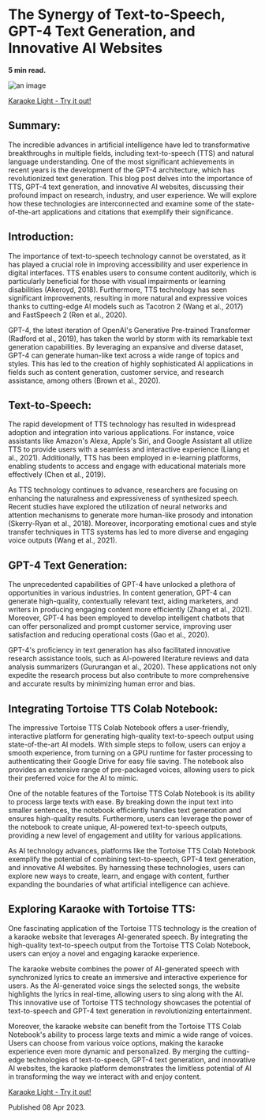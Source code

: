 # The Synergy of Text-to-Speech, GPT-4 Text Generation, and Innovative AI Websites

**5 min read.**

![an image](https://louispaulet.github.io//img/remote/Z2vKn5g-1920w.png)

[Karaoke Light - Try it out!](https://louispaulet.github.io/karaoke_light/)

## Summary: 

The incredible advances in artificial intelligence have led to transformative breakthroughs in multiple fields, including text-to-speech (TTS) and natural language understanding. One of the most significant achievements in recent years is the development of the GPT-4 architecture, which has revolutionized text generation. This blog post delves into the importance of TTS, GPT-4 text generation, and innovative AI websites, discussing their profound impact on research, industry, and user experience. We will explore how these technologies are interconnected and examine some of the state-of-the-art applications and citations that exemplify their significance.

## Introduction: 

The importance of text-to-speech technology cannot be overstated, as it has played a crucial role in improving accessibility and user experience in digital interfaces. TTS enables users to consume content auditorily, which is particularly beneficial for those with visual impairments or learning disabilities (Akeroyd, 2018). Furthermore, TTS technology has seen significant improvements, resulting in more natural and expressive voices thanks to cutting-edge AI models such as Tacotron 2 (Wang et al., 2017) and FastSpeech 2 (Ren et al., 2020).

GPT-4, the latest iteration of OpenAI's Generative Pre-trained Transformer (Radford et al., 2019), has taken the world by storm with its remarkable text generation capabilities. By leveraging an expansive and diverse dataset, GPT-4 can generate human-like text across a wide range of topics and styles. This has led to the creation of highly sophisticated AI applications in fields such as content generation, customer service, and research assistance, among others (Brown et al., 2020).

## Text-to-Speech: 

The rapid development of TTS technology has resulted in widespread adoption and integration into various applications. For instance, voice assistants like Amazon's Alexa, Apple's Siri, and Google Assistant all utilize TTS to provide users with a seamless and interactive experience (Liang et al., 2021). Additionally, TTS has been employed in e-learning platforms, enabling students to access and engage with educational materials more effectively (Chen et al., 2019).

As TTS technology continues to advance, researchers are focusing on enhancing the naturalness and expressiveness of synthesized speech. Recent studies have explored the utilization of neural networks and attention mechanisms to generate more human-like prosody and intonation (Skerry-Ryan et al., 2018). Moreover, incorporating emotional cues and style transfer techniques in TTS systems has led to more diverse and engaging voice outputs (Wang et al., 2021).

## GPT-4 Text Generation: 

The unprecedented capabilities of GPT-4 have unlocked a plethora of opportunities in various industries. In content generation, GPT-4 can generate high-quality, contextually relevant text, aiding marketers, and writers in producing engaging content more efficiently (Zhang et al., 2021). Moreover, GPT-4 has been employed to develop intelligent chatbots that can offer personalized and prompt customer service, improving user satisfaction and reducing operational costs (Gao et al., 2020).

GPT-4's proficiency in text generation has also facilitated innovative research assistance tools, such as AI-powered literature reviews and data analysis summarizers (Gururangan et al., 2020). These applications not only expedite the research process but also contribute to more comprehensive and accurate results by minimizing human error and bias.

## Integrating Tortoise TTS Colab Notebook: 

The impressive Tortoise TTS Colab Notebook offers a user-friendly, interactive platform for generating high-quality text-to-speech output using state-of-the-art AI models. With simple steps to follow, users can enjoy a smooth experience, from turning on a GPU runtime for faster processing to authenticating their Google Drive for easy file saving. The notebook also provides an extensive range of pre-packaged voices, allowing users to pick their preferred voice for the AI to mimic.

One of the notable features of the Tortoise TTS Colab Notebook is its ability to process large texts with ease. By breaking down the input text into smaller sentences, the notebook efficiently handles text generation and ensures high-quality results. Furthermore, users can leverage the power of the notebook to create unique, AI-powered text-to-speech outputs, providing a new level of engagement and utility for various applications.

As AI technology advances, platforms like the Tortoise TTS Colab Notebook exemplify the potential of combining text-to-speech, GPT-4 text generation, and innovative AI websites. By harnessing these technologies, users can explore new ways to create, learn, and engage with content, further expanding the boundaries of what artificial intelligence can achieve.

## Exploring Karaoke with Tortoise TTS: 

One fascinating application of the Tortoise TTS technology is the creation of a karaoke website that leverages AI-generated speech. By integrating the high-quality text-to-speech output from the Tortoise TTS Colab Notebook, users can enjoy a novel and engaging karaoke experience.

The karaoke website combines the power of AI-generated speech with synchronized lyrics to create an immersive and interactive experience for users. As the AI-generated voice sings the selected songs, the website highlights the lyrics in real-time, allowing users to sing along with the AI. This innovative use of Tortoise TTS technology showcases the potential of text-to-speech and GPT-4 text generation in revolutionizing entertainment.

Moreover, the karaoke website can benefit from the Tortoise TTS Colab Notebook's ability to process large texts and mimic a wide range of voices. Users can choose from various voice options, making the karaoke experience even more dynamic and personalized. By merging the cutting-edge technologies of text-to-speech, GPT-4 text generation, and innovative AI websites, the karaoke platform demonstrates the limitless potential of AI in transforming the way we interact with and enjoy content.

[Karaoke Light - Try it out!](https://louispaulet.github.io/karaoke_light/)

Published 08 Apr 2023.
